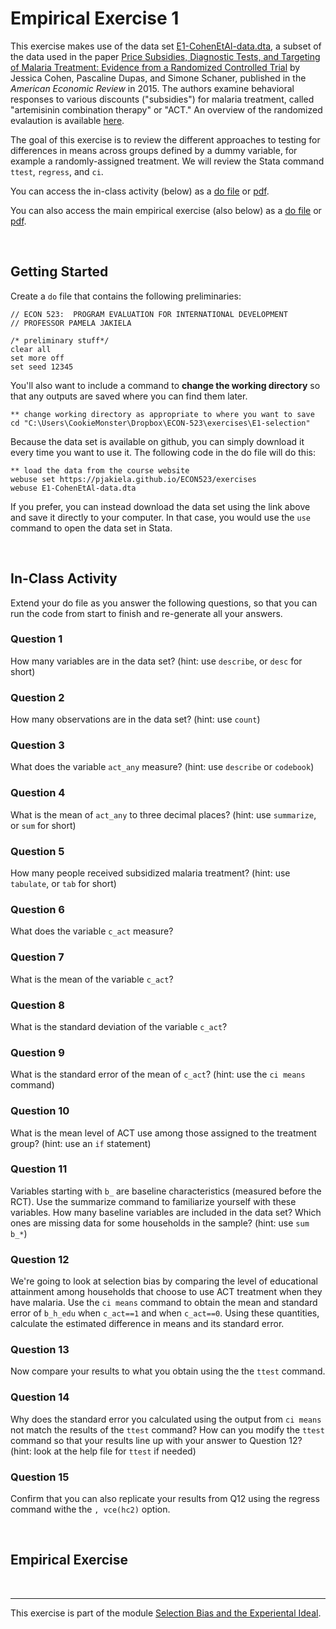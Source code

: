 # Empirical Exercise 1

This exercise makes use of the data set [E1-CohenEtAl-data.dta](https://pjakiela.github.io/ECON523/exercises/E1-CohenEtAl-data.dta), 
a subset of the data used in the 
paper [Price Subsidies, Diagnostic Tests, and Targeting of Malaria Treatment: Evidence from a Randomized Controlled Trial](https://www.aeaweb.org/articles?id=10.1257/aer.20130267) 
by Jessica Cohen, Pascaline Dupas, and Simone Schaner, published in the _American Economic Review_ in 2015.  The authors examine behavioral responses to 
various discounts ("subsidies") for malaria treatment, called "artemisinin combination therapy" or "ACT."  An overview of the randomized evalaution is available [here](https://www.povertyactionlab.org/sites/default/files/publication/2011.12.15-Subsidizing-Malaria.pdf).  

The goal of this exercise is to review the different approaches to testing for differences in means across groups defined by a dummy variable, for example a randomly-assigned treatment.  We will review the Stata command `ttest`, `regress`, and `ci`.  

You can access the in-class activity (below) as a [do file](https://github.com/pjakiela/ECON523/tree/gh-pages/exercises/in-class1.do) or [pdf](h[ttps://pjakiela.github.io/exercises/](https://github.com/pjakiela/ECON523/tree/gh-pages/exercises/)ECON-523-in-class1.pdf).  

You can also access the main empirical exercise (also below) as a [do file](https://github.com/pjakiela/ECON523/tree/gh-pages/exercises/E1-questions.do) or [pdf](https://github.com/pjakiela/ECON523/tree/gh-pages/exercises/ECON-523-ex1.pdf).

<br>

## Getting Started 

Create a `do` file that contains the following preliminaries:

```
// ECON 523:  PROGRAM EVALUATION FOR INTERNATIONAL DEVELOPMENT
// PROFESSOR PAMELA JAKIELA

/* preliminary stuff*/
clear all 
set more off
set seed 12345
```

You'll also want to include a command to **change the working directory** so that any outputs are saved where you can find them later.

```
** change working directory as appropriate to where you want to save
cd "C:\Users\CookieMonster\Dropbox\ECON-523\exercises\E1-selection"
```

Because the data set is available on github, you can simply download it every time you want to use it.  The following code in the do file will do this:  

```
** load the data from the course website
webuse set https://pjakiela.github.io/ECON523/exercises
webuse E1-CohenEtAl-data.dta
```

If you prefer, you can instead download the data set using the link above and save it directly to your computer.  In that case, you would use the `use` command to open the data set in Stata.  

<br>

## In-Class Activity

Extend your do file as you answer the following questions, so that you can run the code from start to finish and re-generate all your answers.

### Question 1  

How many variables are in the data set?  (hint: use `describe`, or `desc` for short)

### Question 2  

How many observations are in the data set?  (hint: use `count`)

### Question 3

What does the variable `act_any` measure?  (hint: use `describe` or `codebook`)

### Question 4

What is the mean of `act_any` to three decimal places?  (hint: use `summarize`, or `sum` for short)

### Question 5

How many people received subsidized malaria treatment? (hint:  use `tabulate`, or `tab` for short)

### Question 6

What does the variable `c_act` measure?

### Question 7

What is the mean of the variable `c_act`?

### Question 8 

What is the standard deviation of the variable `c_act`?

### Question 9

What is the standard error of the mean of `c_act`? (hint: use the `ci means` command)

### Question 10  

What is the mean level of ACT use among those assigned to the treatment group?  (hint:  use an `if` statement)

### Question 11

Variables starting with `b_` are baseline characteristics (measured before the RCT).  Use the summarize command to familiarize yourself with these variables.  How many baseline variables are included in the data set?  Which ones are missing data for some households in the sample? (hint:  use `sum b_*`)

### Question 12

We're going to look at selection bias by comparing the level of educational attainment among households that choose to use ACT treatment when they have malaria.  Use the `ci means` command to obtain the mean and standard error of `b_h_edu` when `c_act==1` and when `c_act==0`.  Using these quantities, calculate the estimated difference in means and its standard error.

### Question 13

Now compare your results to what you obtain using the the `ttest` command.

### Question 14

Why does the standard error you calculated using the output from `ci means` not match the results of the `ttest` command? How can you modify the `ttest` command so that your results line up with your answer to Question 12?  (hint:  look at the help file for `ttest` if needed)

### Question 15

Confirm that you can also replicate your results from Q12 using the regress command withe the `, vce(hc2)` option.

<br>

## Empirical Exercise

<br>

 ---
 
 This exercise is part of the module [Selection Bias and the Experiental Ideal](https://pjakiela.github.io/ECON523/M1-selection.html).


